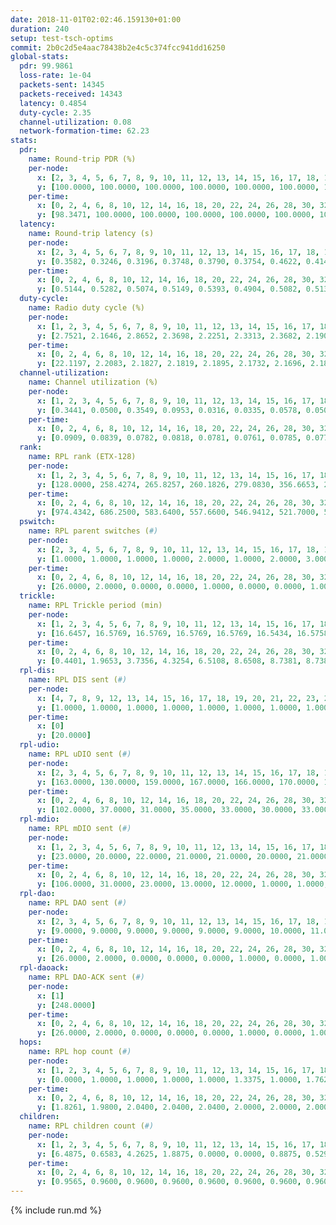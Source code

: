 ```yaml
---
date: 2018-11-01T02:02:46.159130+01:00
duration: 240
setup: test-tsch-optims
commit: 2b0c2d5e4aac78438b2e4c5c374fcc941dd16250
global-stats:
  pdr: 99.9861
  loss-rate: 1e-04
  packets-sent: 14345
  packets-received: 14343
  latency: 0.4854
  duty-cycle: 2.35
  channel-utilization: 0.08
  network-formation-time: 62.23
stats:
  pdr:
    name: Round-trip PDR (%)
    per-node:
      x: [2, 3, 4, 5, 6, 7, 8, 9, 10, 11, 12, 13, 14, 15, 16, 17, 18, 19, 20, 21, 22, 23, 24, 25]
      y: [100.0000, 100.0000, 100.0000, 100.0000, 100.0000, 100.0000, 100.0000, 100.0000, 100.0000, 100.0000, 100.0000, 100.0000, 100.0000, 100.0000, 100.0000, 100.0000, 100.0000, 100.0000, 100.0000, 100.0000, 99.6678, 100.0000, 100.0000, 100.0000]
    per-time:
      x: [0, 2, 4, 6, 8, 10, 12, 14, 16, 18, 20, 22, 24, 26, 28, 30, 32, 34, 36, 38, 40, 42, 44, 46, 48, 50, 52, 54, 56, 58, 60, 62, 64, 66, 68, 70, 72, 74, 76, 78, 80, 82, 84, 86, 88, 90, 92, 94, 96, 98, 100, 102, 104, 106, 108, 110, 112, 114, 116, 118, 120, 122, 124, 126, 128, 130, 132, 134, 136, 138, 140, 142, 144, 146, 148, 150, 152, 154, 156, 158, 160, 162, 164, 166, 168, 170, 172, 174, 176, 178, 180, 182, 184, 186, 188, 190, 192, 194, 196, 198, 200, 202, 204, 206, 208, 210, 212, 214, 216, 218, 220, 222, 224, 226, 228, 230, 232, 234, 236, 238, 240]
      y: [98.3471, 100.0000, 100.0000, 100.0000, 100.0000, 100.0000, 100.0000, 100.0000, 100.0000, 100.0000, 100.0000, 100.0000, 100.0000, 100.0000, 100.0000, 100.0000, 100.0000, 100.0000, 100.0000, 100.0000, 100.0000, 100.0000, 100.0000, 100.0000, 100.0000, 100.0000, 100.0000, 100.0000, 100.0000, 100.0000, 100.0000, 100.0000, 100.0000, 100.0000, 100.0000, 100.0000, 100.0000, 100.0000, 100.0000, 100.0000, 100.0000, 100.0000, 100.0000, 100.0000, 100.0000, 100.0000, 100.0000, 100.0000, 100.0000, 100.0000, 100.0000, 100.0000, 100.0000, 100.0000, 100.0000, 100.0000, 100.0000, 100.0000, 100.0000, 100.0000, 100.0000, 100.0000, 100.0000, 100.0000, 100.0000, 100.0000, 100.0000, 100.0000, 100.0000, 100.0000, 100.0000, 100.0000, 100.0000, 100.0000, 100.0000, 100.0000, 100.0000, 100.0000, 100.0000, 100.0000, 100.0000, 100.0000, 100.0000, 100.0000, 100.0000, 100.0000, 100.0000, 100.0000, 100.0000, 100.0000, 100.0000, 100.0000, 100.0000, 100.0000, 100.0000, 100.0000, 100.0000, 100.0000, 100.0000, 100.0000, 100.0000, 100.0000, 100.0000, 100.0000, 100.0000, 100.0000, 100.0000, 100.0000, 100.0000, 100.0000, 100.0000, 100.0000, 100.0000, 100.0000, 100.0000, 100.0000, 100.0000, 100.0000, 100.0000, 100.0000, null]
  latency:
    name: Round-trip latency (s)
    per-node:
      x: [2, 3, 4, 5, 6, 7, 8, 9, 10, 11, 12, 13, 14, 15, 16, 17, 18, 19, 20, 21, 22, 23, 24, 25]
      y: [0.3582, 0.3246, 0.3196, 0.3748, 0.3790, 0.3754, 0.4622, 0.4144, 0.4703, 0.4900, 0.4021, 0.4047, 0.5916, 0.4902, 0.4837, 0.5237, 0.5334, 0.5550, 0.5684, 0.5940, 0.5916, 0.6700, 0.6681, 0.6103]
    per-time:
      x: [0, 2, 4, 6, 8, 10, 12, 14, 16, 18, 20, 22, 24, 26, 28, 30, 32, 34, 36, 38, 40, 42, 44, 46, 48, 50, 52, 54, 56, 58, 60, 62, 64, 66, 68, 70, 72, 74, 76, 78, 80, 82, 84, 86, 88, 90, 92, 94, 96, 98, 100, 102, 104, 106, 108, 110, 112, 114, 116, 118, 120, 122, 124, 126, 128, 130, 132, 134, 136, 138, 140, 142, 144, 146, 148, 150, 152, 154, 156, 158, 160, 162, 164, 166, 168, 170, 172, 174, 176, 178, 180, 182, 184, 186, 188, 190, 192, 194, 196, 198, 200, 202, 204, 206, 208, 210, 212, 214, 216, 218, 220, 222, 224, 226, 228, 230, 232, 234, 236, 238, 240]
      y: [0.5144, 0.5282, 0.5074, 0.5149, 0.5393, 0.4904, 0.5082, 0.5137, 0.4879, 0.4927, 0.5096, 0.5022, 0.4941, 0.4867, 0.4822, 0.4861, 0.4957, 0.5177, 0.5016, 0.5008, 0.5004, 0.4951, 0.5092, 0.5076, 0.4987, 0.5258, 0.5026, 0.5238, 0.5039, 0.5028, 0.4934, 0.4907, 0.4942, 0.4770, 0.4709, 0.4823, 0.4804, 0.4800, 0.4706, 0.4752, 0.4891, 0.4698, 0.4655, 0.4775, 0.4796, 0.4872, 0.4684, 0.4827, 0.4612, 0.4617, 0.4768, 0.4826, 0.4926, 0.4664, 0.4976, 0.4926, 0.4924, 0.5003, 0.4816, 0.4785, 0.4666, 0.4744, 0.4903, 0.4909, 0.5525, 0.5201, 0.4914, 0.4615, 0.4687, 0.5003, 0.4767, 0.5091, 0.4845, 0.4825, 0.4818, 0.4848, 0.4754, 0.4831, 0.4955, 0.4891, 0.4658, 0.4722, 0.4769, 0.4855, 0.4668, 0.4679, 0.4837, 0.4499, 0.4988, 0.4936, 0.4769, 0.4840, 0.4729, 0.4708, 0.4635, 0.4758, 0.4546, 0.4601, 0.4758, 0.4717, 0.4906, 0.4514, 0.4844, 0.4669, 0.4705, 0.4772, 0.4745, 0.4861, 0.4712, 0.4553, 0.4932, 0.4681, 0.4731, 0.4787, 0.4610, 0.4610, 0.4677, 0.4739, 0.4625, 0.4613, null]
  duty-cycle:
    name: Radio duty cycle (%)
    per-node:
      x: [1, 2, 3, 4, 5, 6, 7, 8, 9, 10, 11, 12, 13, 14, 15, 16, 17, 18, 19, 20, 21, 22, 23, 24, 25]
      y: [2.7521, 2.1646, 2.8652, 2.3698, 2.2251, 2.3313, 2.3682, 2.1906, 2.1525, 2.1835, 2.2090, 2.4300, 2.3828, 2.2634, 2.3264, 2.5374, 2.3859, 2.4487, 2.3457, 2.2804, 2.3507, 2.3443, 2.2527, 2.2670, 2.2516]
    per-time:
      x: [0, 2, 4, 6, 8, 10, 12, 14, 16, 18, 20, 22, 24, 26, 28, 30, 32, 34, 36, 38, 40, 42, 44, 46, 48, 50, 52, 54, 56, 58, 60, 62, 64, 66, 68, 70, 72, 74, 76, 78, 80, 82, 84, 86, 88, 90, 92, 94, 96, 98, 100, 102, 104, 106, 108, 110, 112, 114, 116, 118, 120, 122, 124, 126, 128, 130, 132, 134, 136, 138, 140, 142, 144, 146, 148, 150, 152, 154, 156, 158, 160, 162, 164, 166, 168, 170, 172, 174, 176, 178, 180, 182, 184, 186, 188, 190, 192, 194, 196, 198, 200, 202, 204, 206, 208, 210, 212, 214, 216, 218, 220, 222, 224, 226, 228, 230, 232, 234, 236, 238]
      y: [22.1197, 2.2083, 2.1827, 2.1819, 2.1895, 2.1732, 2.1696, 2.1869, 2.1722, 2.1623, 2.1604, 2.1683, 2.1564, 2.1667, 2.2123, 2.1557, 2.1673, 2.1742, 2.1765, 2.1736, 2.1765, 2.1762, 2.1817, 2.1705, 2.1859, 2.1899, 2.1959, 2.1866, 2.2143, 2.1761, 2.1757, 2.1880, 2.1692, 2.1842, 2.1716, 2.1587, 2.1647, 2.1702, 2.1404, 2.1680, 2.1655, 2.1744, 2.1624, 2.1721, 2.1714, 2.1827, 2.1644, 2.1720, 2.1737, 2.1796, 2.1613, 2.1612, 2.1812, 2.1596, 2.1704, 2.1892, 2.1757, 2.1987, 2.1807, 2.1715, 2.1794, 2.1719, 2.1769, 2.1793, 2.2165, 2.2132, 2.1956, 2.1781, 2.1682, 2.1788, 2.1989, 2.1828, 2.1950, 2.1882, 2.1906, 2.1742, 2.1912, 2.1972, 2.1931, 2.1938, 2.1843, 2.1775, 2.1799, 2.1865, 2.1852, 2.1755, 2.2098, 2.1684, 2.1750, 2.1919, 2.2009, 2.1952, 2.1790, 2.1877, 2.1833, 2.1780, 2.1800, 2.1769, 2.1840, 2.1921, 2.1793, 2.1843, 2.1776, 2.1880, 2.2022, 2.1820, 2.1830, 2.1885, 2.1912, 2.1852, 2.1880, 2.1909, 2.1773, 2.1951, 2.2047, 2.1893, 2.1779, 2.1874, 2.1781, 2.1864]
  channel-utilization:
    name: Channel utilization (%)
    per-node:
      x: [1, 2, 3, 4, 5, 6, 7, 8, 9, 10, 11, 12, 13, 14, 15, 16, 17, 18, 19, 20, 21, 22, 23, 24, 25]
      y: [0.3441, 0.0500, 0.3549, 0.0953, 0.0316, 0.0335, 0.0578, 0.0507, 0.0320, 0.0332, 0.0333, 0.1178, 0.0564, 0.0348, 0.0606, 0.1774, 0.0518, 0.0843, 0.0368, 0.0428, 0.0364, 0.0658, 0.0305, 0.0307, 0.0309]
    per-time:
      x: [0, 2, 4, 6, 8, 10, 12, 14, 16, 18, 20, 22, 24, 26, 28, 30, 32, 34, 36, 38, 40, 42, 44, 46, 48, 50, 52, 54, 56, 58, 60, 62, 64, 66, 68, 70, 72, 74, 76, 78, 80, 82, 84, 86, 88, 90, 92, 94, 96, 98, 100, 102, 104, 106, 108, 110, 112, 114, 116, 118, 120, 122, 124, 126, 128, 130, 132, 134, 136, 138, 140, 142, 144, 146, 148, 150, 152, 154, 156, 158, 160, 162, 164, 166, 168, 170, 172, 174, 176, 178, 180, 182, 184, 186, 188, 190, 192, 194, 196, 198, 200, 202, 204, 206, 208, 210, 212, 214, 216, 218, 220, 222, 224, 226, 228, 230, 232, 234, 236, 238]
      y: [0.0909, 0.0839, 0.0782, 0.0818, 0.0781, 0.0761, 0.0785, 0.0778, 0.0759, 0.0732, 0.0769, 0.0742, 0.0724, 0.0758, 0.0884, 0.0726, 0.0749, 0.0768, 0.0775, 0.0739, 0.0776, 0.0817, 0.0776, 0.0761, 0.0809, 0.0830, 0.0820, 0.0817, 0.0919, 0.0782, 0.0801, 0.0808, 0.0762, 0.0794, 0.0746, 0.0724, 0.0760, 0.0773, 0.0667, 0.0780, 0.0736, 0.0769, 0.0724, 0.0753, 0.0774, 0.0808, 0.0746, 0.0765, 0.0748, 0.0782, 0.0731, 0.0739, 0.0792, 0.0715, 0.0778, 0.0839, 0.0779, 0.0844, 0.0782, 0.0746, 0.0817, 0.0776, 0.0781, 0.0791, 0.0927, 0.0878, 0.0833, 0.0778, 0.0721, 0.0810, 0.0817, 0.0823, 0.0850, 0.0787, 0.0808, 0.0768, 0.0793, 0.0838, 0.0821, 0.0800, 0.0810, 0.0779, 0.0787, 0.0812, 0.0783, 0.0764, 0.0880, 0.0716, 0.0774, 0.0825, 0.0840, 0.0832, 0.0784, 0.0793, 0.0798, 0.0768, 0.0791, 0.0781, 0.0787, 0.0820, 0.0792, 0.0783, 0.0777, 0.0810, 0.0817, 0.0803, 0.0784, 0.0803, 0.0831, 0.0802, 0.0796, 0.0802, 0.0764, 0.0813, 0.0844, 0.0797, 0.0788, 0.0786, 0.0755, 0.0789]
  rank:
    name: RPL rank (ETX-128)
    per-node:
      x: [1, 2, 3, 4, 5, 6, 7, 8, 9, 10, 11, 12, 13, 14, 15, 16, 17, 18, 19, 20, 21, 22, 23, 24, 25]
      y: [128.0000, 258.4274, 265.8257, 260.1826, 279.0830, 356.6653, 283.8216, 417.7603, 425.8601, 467.8443, 464.3527, 389.1639, 405.3402, 584.1760, 477.0486, 437.6846, 488.0451, 590.4919, 572.4815, 615.9385, 636.9098, 629.1633, 718.6250, 725.3454, 749.8462]
    per-time:
      x: [0, 2, 4, 6, 8, 10, 12, 14, 16, 18, 20, 22, 24, 26, 28, 30, 32, 34, 36, 38, 40, 42, 44, 46, 48, 50, 52, 54, 56, 58, 60, 62, 64, 66, 68, 70, 72, 74, 76, 78, 80, 82, 84, 86, 88, 90, 92, 94, 96, 98, 100, 102, 104, 106, 108, 110, 112, 114, 116, 118, 120, 122, 124, 126, 128, 130, 132, 134, 136, 138, 140, 142, 144, 146, 148, 150, 152, 154, 156, 158, 160, 162, 164, 166, 168, 170, 172, 174, 176, 178, 180, 182, 184, 186, 188, 190, 192, 194, 196, 198, 200, 202, 204, 206, 208, 210, 212, 214, 216, 218, 220, 222, 224, 226, 228, 230, 232, 234, 236, 238]
      y: [974.4342, 686.2500, 583.6400, 557.6600, 546.9412, 521.7000, 516.8000, 507.3922, 472.5800, 462.3800, 470.4200, 460.5200, 462.3200, 460.7500, 463.3000, 457.0200, 454.2800, 459.7115, 467.4800, 456.5600, 462.7000, 457.3200, 465.5882, 471.2745, 477.6275, 481.5400, 483.3137, 498.1923, 525.0000, 520.6400, 539.5400, 538.7059, 509.0962, 497.9020, 505.1176, 495.9804, 489.7600, 490.9400, 482.3400, 486.1373, 468.4808, 456.4000, 462.0800, 463.2200, 466.6275, 466.3269, 467.3922, 457.3333, 441.9400, 438.4400, 445.6000, 441.2400, 440.4200, 436.8400, 427.4000, 436.5962, 436.5200, 443.0400, 441.6800, 448.2400, 453.4510, 445.9200, 447.5800, 455.5472, 455.8600, 464.2000, 466.7059, 465.1961, 452.0200, 448.9811, 446.0196, 446.1000, 441.7600, 449.4118, 443.4200, 443.1200, 440.3600, 440.6000, 447.7255, 446.9615, 442.2745, 436.3137, 433.6800, 438.6078, 446.0980, 446.2000, 442.4600, 449.2000, 452.3200, 456.9038, 447.1731, 447.7800, 442.8600, 423.2400, 423.4400, 426.7400, 422.7400, 428.3333, 428.0400, 450.3725, 440.9400, 446.4118, 437.7200, 437.1176, 434.8431, 438.4200, 434.6731, 426.1800, 424.0000, 427.6346, 432.9000, 428.2800, 421.7800, 422.6200, 430.3922, 431.7000, 427.2600, 434.2000, 427.1800, 428.2200]
  pswitch:
    name: RPL parent switches (#)
    per-node:
      x: [2, 3, 4, 5, 6, 7, 8, 9, 10, 11, 12, 13, 14, 15, 16, 17, 18, 19, 20, 21, 22, 23, 24, 25]
      y: [1.0000, 1.0000, 1.0000, 1.0000, 2.0000, 1.0000, 2.0000, 3.0000, 4.0000, 1.0000, 4.0000, 1.0000, 10.0000, 7.0000, 1.0000, 4.0000, 6.0000, 3.0000, 4.0000, 4.0000, 5.0000, 8.0000, 9.0000, 7.0000]
    per-time:
      x: [0, 2, 4, 6, 8, 10, 12, 14, 16, 18, 20, 22, 24, 26, 28, 30, 32, 34, 36, 38, 40, 42, 44, 46, 48, 50, 52, 54, 56, 58, 60, 62, 64, 66, 68, 70, 72, 74, 76, 78, 80, 82, 84, 86, 88, 90, 92, 94, 96, 98, 100, 102, 104, 106, 108, 110, 112, 114, 116, 118, 120, 122, 124, 126, 128, 130, 132, 134, 136, 138, 140, 142, 144, 146, 148, 150, 152, 154, 156, 158, 160, 162, 164, 166, 168, 170, 172, 174, 176, 178, 180, 182, 184, 186, 188, 190, 192, 194, 196, 198, 200, 202, 204, 206, 208, 210, 212, 214, 216, 218, 220, 222, 224, 226, 228]
      y: [26.0000, 2.0000, 0.0000, 0.0000, 1.0000, 0.0000, 0.0000, 1.0000, 0.0000, 0.0000, 0.0000, 0.0000, 0.0000, 2.0000, 0.0000, 0.0000, 0.0000, 2.0000, 0.0000, 0.0000, 0.0000, 0.0000, 1.0000, 1.0000, 1.0000, 0.0000, 1.0000, 2.0000, 2.0000, 0.0000, 0.0000, 1.0000, 2.0000, 1.0000, 1.0000, 1.0000, 0.0000, 0.0000, 0.0000, 1.0000, 2.0000, 0.0000, 0.0000, 0.0000, 1.0000, 2.0000, 1.0000, 1.0000, 0.0000, 0.0000, 0.0000, 0.0000, 0.0000, 0.0000, 0.0000, 2.0000, 0.0000, 0.0000, 0.0000, 0.0000, 1.0000, 0.0000, 0.0000, 3.0000, 0.0000, 0.0000, 1.0000, 1.0000, 0.0000, 3.0000, 1.0000, 0.0000, 0.0000, 1.0000, 0.0000, 0.0000, 0.0000, 0.0000, 1.0000, 2.0000, 1.0000, 1.0000, 0.0000, 1.0000, 1.0000, 0.0000, 0.0000, 0.0000, 0.0000, 2.0000, 2.0000, 0.0000, 0.0000, 0.0000, 0.0000, 0.0000, 0.0000, 1.0000, 0.0000, 1.0000, 0.0000, 1.0000, 0.0000, 1.0000, 1.0000, 0.0000, 2.0000, 0.0000, 0.0000, 2.0000, 0.0000, 0.0000, 0.0000, 0.0000, 1.0000]
  trickle:
    name: RPL Trickle period (min)
    per-node:
      x: [1, 2, 3, 4, 5, 6, 7, 8, 9, 10, 11, 12, 13, 14, 15, 16, 17, 18, 19, 20, 21, 22, 23, 24, 25]
      y: [16.6457, 16.5769, 16.5769, 16.5769, 16.5769, 16.5434, 16.5758, 16.5795, 16.4405, 16.5253, 16.5395, 16.5510, 16.5304, 16.4599, 16.5534, 16.5304, 16.5415, 16.5497, 16.5306, 16.5345, 16.5345, 16.3336, 16.5497, 16.5534, 16.5482]
    per-time:
      x: [0, 2, 4, 6, 8, 10, 12, 14, 16, 18, 20, 22, 24, 26, 28, 30, 32, 34, 36, 38, 40, 42, 44, 46, 48, 50, 52, 54, 56, 58, 60, 62, 64, 66, 68, 70, 72, 74, 76, 78, 80, 82, 84, 86, 88, 90, 92, 94, 96, 98, 100, 102, 104, 106, 108, 110, 112, 114, 116, 118, 120, 122, 124, 126, 128, 130, 132, 134, 136, 138, 140, 142, 144, 146, 148, 150, 152, 154, 156, 158, 160, 162, 164, 166, 168, 170, 172, 174, 176, 178, 180, 182, 184, 186, 188, 190, 192, 194, 196, 198, 200, 202, 204, 206, 208, 210, 212, 214, 216, 218, 220, 222, 224, 226, 228, 230, 232, 234, 236, 238]
      y: [0.4401, 1.9653, 3.7356, 4.3254, 6.5108, 8.6508, 8.7381, 8.7381, 10.1362, 17.1267, 17.4763, 17.4763, 17.4763, 17.4763, 17.4763, 17.4763, 17.4763, 17.4763, 17.4763, 17.4763, 17.4763, 17.4763, 17.4763, 17.4763, 17.4763, 17.4763, 17.4763, 17.4763, 17.4763, 17.4763, 17.4763, 17.4763, 17.4763, 17.4763, 17.4763, 17.4763, 17.4763, 17.4763, 17.4763, 17.4763, 17.4763, 17.4763, 17.4763, 17.4763, 17.4763, 17.4763, 17.4763, 17.4763, 17.4763, 17.4763, 17.4763, 17.4763, 17.4763, 17.4763, 17.4763, 17.4763, 17.4763, 17.4763, 17.4763, 17.4763, 17.4763, 17.4763, 17.4763, 17.4763, 17.4763, 17.4763, 17.4763, 17.4763, 17.4763, 17.4763, 17.4763, 17.4763, 17.4763, 17.4763, 17.4763, 17.4763, 17.4763, 17.4763, 17.4763, 17.4763, 17.4763, 17.4763, 17.4763, 17.4763, 17.4763, 17.4763, 17.4763, 17.4763, 17.4763, 17.4763, 17.4763, 17.4763, 17.4763, 17.4763, 17.4763, 17.4763, 17.4763, 17.4763, 17.4763, 17.4763, 17.4763, 17.4763, 17.4763, 17.4763, 17.4763, 17.4763, 17.4763, 17.4763, 17.4763, 17.4763, 17.4763, 17.4763, 17.4763, 17.4763, 17.4763, 17.4763, 17.4763, 17.4763, 17.4763, 17.4763]
  rpl-dis:
    name: RPL DIS sent (#)
    per-node:
      x: [4, 7, 8, 9, 12, 13, 14, 15, 16, 17, 18, 19, 20, 21, 22, 23, 24, 25]
      y: [1.0000, 1.0000, 1.0000, 1.0000, 1.0000, 1.0000, 1.0000, 1.0000, 1.0000, 2.0000, 1.0000, 1.0000, 1.0000, 1.0000, 1.0000, 1.0000, 1.0000, 2.0000]
    per-time:
      x: [0]
      y: [20.0000]
  rpl-udio:
    name: RPL uDIO sent (#)
    per-node:
      x: [2, 3, 4, 5, 6, 7, 8, 9, 10, 11, 12, 13, 14, 15, 16, 17, 18, 19, 20, 21, 22, 23, 24, 25]
      y: [163.0000, 130.0000, 159.0000, 167.0000, 166.0000, 170.0000, 166.0000, 162.0000, 166.0000, 163.0000, 173.0000, 176.0000, 172.0000, 162.0000, 134.0000, 165.0000, 154.0000, 168.0000, 175.0000, 167.0000, 161.0000, 165.0000, 163.0000, 165.0000]
    per-time:
      x: [0, 2, 4, 6, 8, 10, 12, 14, 16, 18, 20, 22, 24, 26, 28, 30, 32, 34, 36, 38, 40, 42, 44, 46, 48, 50, 52, 54, 56, 58, 60, 62, 64, 66, 68, 70, 72, 74, 76, 78, 80, 82, 84, 86, 88, 90, 92, 94, 96, 98, 100, 102, 104, 106, 108, 110, 112, 114, 116, 118, 120, 122, 124, 126, 128, 130, 132, 134, 136, 138, 140, 142, 144, 146, 148, 150, 152, 154, 156, 158, 160, 162, 164, 166, 168, 170, 172, 174, 176, 178, 180, 182, 184, 186, 188, 190, 192, 194, 196, 198, 200, 202, 204, 206, 208, 210, 212, 214, 216, 218, 220, 222, 224, 226, 228, 230, 232, 234, 236, 238, 240]
      y: [102.0000, 37.0000, 31.0000, 35.0000, 33.0000, 30.0000, 33.0000, 30.0000, 34.0000, 35.0000, 32.0000, 33.0000, 31.0000, 34.0000, 34.0000, 30.0000, 33.0000, 33.0000, 31.0000, 33.0000, 33.0000, 30.0000, 33.0000, 31.0000, 33.0000, 34.0000, 34.0000, 33.0000, 30.0000, 40.0000, 35.0000, 31.0000, 37.0000, 27.0000, 31.0000, 29.0000, 32.0000, 31.0000, 33.0000, 34.0000, 36.0000, 31.0000, 30.0000, 28.0000, 35.0000, 31.0000, 38.0000, 28.0000, 33.0000, 35.0000, 28.0000, 27.0000, 31.0000, 32.0000, 35.0000, 32.0000, 33.0000, 32.0000, 27.0000, 32.0000, 30.0000, 32.0000, 32.0000, 37.0000, 33.0000, 31.0000, 35.0000, 31.0000, 32.0000, 34.0000, 34.0000, 28.0000, 29.0000, 33.0000, 30.0000, 36.0000, 30.0000, 32.0000, 35.0000, 31.0000, 34.0000, 28.0000, 28.0000, 31.0000, 33.0000, 32.0000, 33.0000, 29.0000, 29.0000, 32.0000, 34.0000, 31.0000, 31.0000, 34.0000, 31.0000, 28.0000, 32.0000, 34.0000, 28.0000, 40.0000, 32.0000, 32.0000, 28.0000, 31.0000, 30.0000, 32.0000, 35.0000, 27.0000, 40.0000, 28.0000, 28.0000, 24.0000, 32.0000, 33.0000, 36.0000, 32.0000, 33.0000, 30.0000, 33.0000, 28.0000, 2.0000]
  rpl-mdio:
    name: RPL mDIO sent (#)
    per-node:
      x: [1, 2, 3, 4, 5, 6, 7, 8, 9, 10, 11, 12, 13, 14, 15, 16, 17, 18, 19, 20, 21, 22, 23, 24, 25]
      y: [23.0000, 20.0000, 22.0000, 21.0000, 21.0000, 20.0000, 21.0000, 21.0000, 20.0000, 20.0000, 20.0000, 20.0000, 22.0000, 20.0000, 21.0000, 22.0000, 21.0000, 20.0000, 21.0000, 20.0000, 21.0000, 25.0000, 21.0000, 21.0000, 20.0000]
    per-time:
      x: [0, 2, 4, 6, 8, 10, 12, 14, 16, 18, 20, 22, 24, 26, 28, 30, 32, 34, 36, 38, 40, 42, 44, 46, 48, 50, 52, 54, 56, 58, 60, 62, 64, 66, 68, 70, 72, 74, 76, 78, 80, 82, 84, 86, 88, 90, 92, 94, 96, 98, 100, 102, 104, 106, 108, 110, 112, 114, 116, 118, 120, 122, 124, 126, 128, 130, 132, 134, 136, 138, 140, 142, 144, 146, 148, 150, 152, 154, 156, 158, 160, 162, 164, 166, 168, 170, 172, 174, 176, 178, 180, 182, 184, 186, 188, 190, 192, 194, 196, 198, 200, 202, 204, 206, 208, 210, 212, 214, 216, 218, 220, 222, 224, 226, 228, 230, 232, 234, 236, 238, 240]
      y: [106.0000, 31.0000, 23.0000, 13.0000, 12.0000, 1.0000, 1.0000, 8.0000, 14.0000, 2.0000, 0.0000, 0.0000, 0.0000, 4.0000, 6.0000, 6.0000, 4.0000, 5.0000, 0.0000, 0.0000, 0.0000, 0.0000, 4.0000, 7.0000, 5.0000, 6.0000, 3.0000, 0.0000, 0.0000, 0.0000, 1.0000, 4.0000, 7.0000, 5.0000, 8.0000, 0.0000, 0.0000, 0.0000, 0.0000, 1.0000, 7.0000, 5.0000, 8.0000, 4.0000, 0.0000, 0.0000, 0.0000, 0.0000, 8.0000, 7.0000, 2.0000, 2.0000, 5.0000, 1.0000, 0.0000, 0.0000, 1.0000, 5.0000, 6.0000, 7.0000, 3.0000, 2.0000, 1.0000, 0.0000, 0.0000, 2.0000, 5.0000, 6.0000, 8.0000, 4.0000, 0.0000, 0.0000, 0.0000, 0.0000, 2.0000, 4.0000, 7.0000, 9.0000, 3.0000, 0.0000, 0.0000, 0.0000, 0.0000, 5.0000, 7.0000, 7.0000, 3.0000, 3.0000, 0.0000, 0.0000, 0.0000, 0.0000, 5.0000, 6.0000, 8.0000, 3.0000, 3.0000, 0.0000, 0.0000, 0.0000, 2.0000, 4.0000, 3.0000, 7.0000, 9.0000, 0.0000, 0.0000, 0.0000, 0.0000, 5.0000, 3.0000, 4.0000, 7.0000, 6.0000, 0.0000, 0.0000, 0.0000, 0.0000, 6.0000, 6.0000, 1.0000]
  rpl-dao:
    name: RPL DAO sent (#)
    per-node:
      x: [2, 3, 4, 5, 6, 7, 8, 9, 10, 11, 12, 13, 14, 15, 16, 17, 18, 19, 20, 21, 22, 23, 24, 25]
      y: [9.0000, 9.0000, 9.0000, 9.0000, 9.0000, 9.0000, 10.0000, 11.0000, 11.0000, 9.0000, 9.0000, 9.0000, 13.0000, 12.0000, 9.0000, 11.0000, 11.0000, 10.0000, 10.0000, 11.0000, 11.0000, 13.0000, 14.0000, 11.0000]
    per-time:
      x: [0, 2, 4, 6, 8, 10, 12, 14, 16, 18, 20, 22, 24, 26, 28, 30, 32, 34, 36, 38, 40, 42, 44, 46, 48, 50, 52, 54, 56, 58, 60, 62, 64, 66, 68, 70, 72, 74, 76, 78, 80, 82, 84, 86, 88, 90, 92, 94, 96, 98, 100, 102, 104, 106, 108, 110, 112, 114, 116, 118, 120, 122, 124, 126, 128, 130, 132, 134, 136, 138, 140, 142, 144, 146, 148, 150, 152, 154, 156, 158, 160, 162, 164, 166, 168, 170, 172, 174, 176, 178, 180, 182, 184, 186, 188, 190, 192, 194, 196, 198, 200, 202, 204, 206, 208, 210, 212, 214, 216, 218, 220, 222, 224, 226, 228, 230, 232, 234, 236, 238]
      y: [26.0000, 2.0000, 0.0000, 0.0000, 0.0000, 1.0000, 0.0000, 1.0000, 0.0000, 0.0000, 0.0000, 0.0000, 0.0000, 2.0000, 20.0000, 0.0000, 1.0000, 2.0000, 0.0000, 1.0000, 0.0000, 1.0000, 1.0000, 1.0000, 1.0000, 0.0000, 1.0000, 3.0000, 17.0000, 1.0000, 0.0000, 1.0000, 2.0000, 2.0000, 1.0000, 1.0000, 1.0000, 0.0000, 0.0000, 1.0000, 2.0000, 2.0000, 9.0000, 4.0000, 1.0000, 2.0000, 1.0000, 4.0000, 0.0000, 1.0000, 1.0000, 0.0000, 0.0000, 1.0000, 1.0000, 1.0000, 2.0000, 10.0000, 0.0000, 1.0000, 3.0000, 3.0000, 1.0000, 3.0000, 1.0000, 0.0000, 1.0000, 1.0000, 1.0000, 3.0000, 2.0000, 9.0000, 0.0000, 2.0000, 1.0000, 1.0000, 2.0000, 1.0000, 2.0000, 2.0000, 1.0000, 1.0000, 1.0000, 4.0000, 2.0000, 4.0000, 5.0000, 0.0000, 2.0000, 2.0000, 3.0000, 1.0000, 0.0000, 1.0000, 1.0000, 0.0000, 1.0000, 2.0000, 1.0000, 6.0000, 6.0000, 1.0000, 1.0000, 2.0000, 3.0000, 1.0000, 2.0000, 1.0000, 0.0000, 2.0000, 0.0000, 2.0000, 0.0000, 3.0000, 8.0000, 2.0000, 1.0000, 1.0000, 0.0000, 2.0000]
  rpl-daoack:
    name: RPL DAO-ACK sent (#)
    per-node:
      x: [1]
      y: [248.0000]
    per-time:
      x: [0, 2, 4, 6, 8, 10, 12, 14, 16, 18, 20, 22, 24, 26, 28, 30, 32, 34, 36, 38, 40, 42, 44, 46, 48, 50, 52, 54, 56, 58, 60, 62, 64, 66, 68, 70, 72, 74, 76, 78, 80, 82, 84, 86, 88, 90, 92, 94, 96, 98, 100, 102, 104, 106, 108, 110, 112, 114, 116, 118, 120, 122, 124, 126, 128, 130, 132, 134, 136, 138, 140, 142, 144, 146, 148, 150, 152, 154, 156, 158, 160, 162, 164, 166, 168, 170, 172, 174, 176, 178, 180, 182, 184, 186, 188, 190, 192, 194, 196, 198, 200, 202, 204, 206, 208, 210, 212, 214, 216, 218, 220, 222, 224, 226, 228, 230, 232, 234, 236, 238]
      y: [26.0000, 2.0000, 0.0000, 0.0000, 0.0000, 1.0000, 0.0000, 1.0000, 0.0000, 0.0000, 0.0000, 0.0000, 0.0000, 2.0000, 20.0000, 0.0000, 1.0000, 2.0000, 0.0000, 1.0000, 0.0000, 1.0000, 1.0000, 1.0000, 1.0000, 0.0000, 1.0000, 3.0000, 16.0000, 1.0000, 0.0000, 1.0000, 2.0000, 2.0000, 1.0000, 1.0000, 1.0000, 0.0000, 0.0000, 1.0000, 2.0000, 2.0000, 9.0000, 4.0000, 1.0000, 2.0000, 1.0000, 4.0000, 0.0000, 1.0000, 1.0000, 0.0000, 0.0000, 1.0000, 1.0000, 1.0000, 2.0000, 10.0000, 0.0000, 1.0000, 3.0000, 3.0000, 1.0000, 3.0000, 1.0000, 0.0000, 1.0000, 1.0000, 1.0000, 3.0000, 2.0000, 9.0000, 0.0000, 2.0000, 1.0000, 1.0000, 2.0000, 1.0000, 2.0000, 2.0000, 1.0000, 1.0000, 1.0000, 4.0000, 2.0000, 4.0000, 5.0000, 0.0000, 2.0000, 2.0000, 3.0000, 1.0000, 0.0000, 1.0000, 1.0000, 0.0000, 1.0000, 2.0000, 1.0000, 6.0000, 6.0000, 1.0000, 1.0000, 2.0000, 3.0000, 1.0000, 2.0000, 1.0000, 0.0000, 2.0000, 0.0000, 2.0000, 0.0000, 3.0000, 8.0000, 2.0000, 1.0000, 1.0000, 0.0000, 2.0000]
  hops:
    name: RPL hop count (#)
    per-node:
      x: [1, 2, 3, 4, 5, 6, 7, 8, 9, 10, 11, 12, 13, 14, 15, 16, 17, 18, 19, 20, 21, 22, 23, 24, 25]
      y: [0.0000, 1.0000, 1.0000, 1.0000, 1.0000, 1.3375, 1.0000, 1.7625, 2.0292, 1.9875, 2.0000, 1.4250, 2.0000, 2.5417, 2.2000, 2.0000, 2.3250, 2.5167, 3.0000, 3.0000, 3.1883, 3.1708, 3.6862, 3.6125, 3.5458]
    per-time:
      x: [0, 2, 4, 6, 8, 10, 12, 14, 16, 18, 20, 22, 24, 26, 28, 30, 32, 34, 36, 38, 40, 42, 44, 46, 48, 50, 52, 54, 56, 58, 60, 62, 64, 66, 68, 70, 72, 74, 76, 78, 80, 82, 84, 86, 88, 90, 92, 94, 96, 98, 100, 102, 104, 106, 108, 110, 112, 114, 116, 118, 120, 122, 124, 126, 128, 130, 132, 134, 136, 138, 140, 142, 144, 146, 148, 150, 152, 154, 156, 158, 160, 162, 164, 166, 168, 170, 172, 174, 176, 178, 180, 182, 184, 186, 188, 190, 192, 194, 196, 198, 200, 202, 204, 206, 208, 210, 212, 214, 216, 218, 220, 222, 224, 226, 228, 230, 232, 234, 236, 238]
      y: [1.8261, 1.9800, 2.0400, 2.0400, 2.0400, 2.0000, 2.0000, 2.0000, 2.0000, 2.0000, 2.0000, 2.0000, 2.0000, 2.0000, 2.0000, 2.0000, 2.0000, 2.0400, 2.0800, 2.0800, 2.0800, 2.0800, 2.0400, 2.0400, 2.0600, 2.0800, 2.0800, 2.0800, 2.0800, 2.0800, 2.0800, 2.1000, 2.1200, 2.0200, 2.0000, 2.0000, 2.0000, 2.0000, 2.0000, 1.9600, 1.9600, 1.9600, 1.9600, 1.9600, 1.9600, 2.0000, 1.9600, 1.9800, 2.0000, 2.0000, 2.0000, 2.0000, 2.0000, 2.0000, 2.0000, 2.0400, 2.0400, 2.0400, 2.0400, 2.0400, 2.0400, 2.0400, 2.0400, 2.0600, 2.2800, 2.2800, 2.2400, 2.2200, 2.2000, 2.2400, 2.2000, 2.2000, 2.2000, 2.2000, 2.2000, 2.2000, 2.2000, 2.2000, 2.2000, 2.1800, 2.1600, 2.1600, 2.1600, 2.1600, 2.1600, 2.1600, 2.1600, 2.1600, 2.1600, 2.1600, 2.1600, 2.1600, 2.1600, 2.1600, 2.1600, 2.1600, 2.1600, 2.1600, 2.1600, 2.1600, 2.1600, 2.1600, 2.1600, 2.1600, 2.1600, 2.1600, 2.1600, 2.1600, 2.1600, 2.1600, 2.1600, 2.1600, 2.1600, 2.1600, 2.1600, 2.1600, 2.1600, 2.1600, 2.1600, 2.1600]
  children:
    name: RPL children count (#)
    per-node:
      x: [1, 2, 3, 4, 5, 6, 7, 8, 9, 10, 11, 12, 13, 14, 15, 16, 17, 18, 19, 20, 21, 22, 23, 24, 25]
      y: [6.4875, 0.6583, 4.2625, 1.8875, 0.0000, 0.0000, 0.8875, 0.5292, 0.0000, 0.0375, 0.0000, 1.2750, 0.5208, 0.0125, 0.4167, 3.1625, 0.4917, 1.6083, 0.1883, 0.3180, 0.1130, 1.1292, 0.0000, 0.0000, 0.0000]
    per-time:
      x: [0, 2, 4, 6, 8, 10, 12, 14, 16, 18, 20, 22, 24, 26, 28, 30, 32, 34, 36, 38, 40, 42, 44, 46, 48, 50, 52, 54, 56, 58, 60, 62, 64, 66, 68, 70, 72, 74, 76, 78, 80, 82, 84, 86, 88, 90, 92, 94, 96, 98, 100, 102, 104, 106, 108, 110, 112, 114, 116, 118, 120, 122, 124, 126, 128, 130, 132, 134, 136, 138, 140, 142, 144, 146, 148, 150, 152, 154, 156, 158, 160, 162, 164, 166, 168, 170, 172, 174, 176, 178, 180, 182, 184, 186, 188, 190, 192, 194, 196, 198, 200, 202, 204, 206, 208, 210, 212, 214, 216, 218, 220, 222, 224, 226, 228, 230, 232, 234, 236, 238]
      y: [0.9565, 0.9600, 0.9600, 0.9600, 0.9600, 0.9600, 0.9600, 0.9600, 0.9600, 0.9600, 0.9600, 0.9600, 0.9600, 0.9600, 0.9600, 0.9600, 0.9600, 0.9600, 0.9600, 0.9600, 0.9600, 0.9600, 0.9600, 0.9600, 0.9600, 0.9600, 0.9600, 0.9600, 0.9600, 0.9600, 0.9600, 0.9600, 0.9600, 0.9600, 0.9600, 0.9600, 0.9600, 0.9600, 0.9600, 0.9600, 0.9600, 0.9600, 0.9600, 0.9600, 0.9600, 0.9600, 0.9600, 0.9600, 0.9600, 0.9600, 0.9600, 0.9600, 0.9600, 0.9600, 0.9600, 0.9600, 0.9600, 0.9600, 0.9600, 0.9600, 0.9600, 0.9600, 0.9600, 0.9600, 0.9600, 0.9600, 0.9600, 0.9600, 0.9600, 0.9600, 0.9600, 0.9600, 0.9600, 0.9600, 0.9600, 0.9600, 0.9600, 0.9600, 0.9600, 0.9600, 0.9600, 0.9600, 0.9600, 0.9600, 0.9600, 0.9600, 0.9600, 0.9600, 0.9600, 0.9600, 0.9600, 0.9600, 0.9600, 0.9600, 0.9600, 0.9600, 0.9600, 0.9600, 0.9600, 0.9600, 0.9600, 0.9600, 0.9600, 0.9600, 0.9600, 0.9600, 0.9600, 0.9600, 0.9600, 0.9600, 0.9600, 0.9600, 0.9600, 0.9600, 0.9600, 0.9600, 0.9600, 0.9600, 0.9600, 0.9600]
---
```


{% include run.md %}
